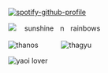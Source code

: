 [![spotify-github-profile](https://spotify-github-profile.kittinanx.com/api/view?uid=31iil6j6sj24whigem6glgndsbvi&cover_image=true&theme=novatorem&show_offline=false&background_color=121212&interchange=true&bar_color=000000&bar_color_cover=true)](https://github.com/kittinan/spotify-github-profile)

![](https://komarev.com/ghpvc/?username=thagyu&color=8469c3&label=^+.+^&abbreviated=true) ㅤsunshineㅤnㅤrainbows

![thanos](https://i.postimg.cc/3x02F56R/111111111.gif)ㅤ ㅤ ㅤ![thagyu](https://i.postimg.cc/vTTjWwhD/ezgif-6-2735469b76.gif)

![yaoi lover](https://i.postimg.cc/RCj5cNrB/20250111-175623.jpg)
